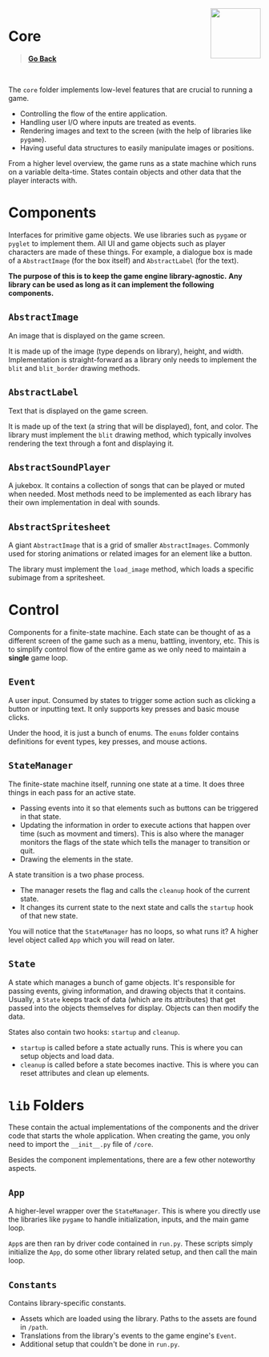 <img src="../assets/icon.ico" height="100" align="right" />

# Core

> [**Go Back**](../../README.md)

<br>

The `core` folder implements low-level features that are crucial to running a game.

- Controlling the flow of the entire application.
- Handling user I/O where inputs are treated as events.
- Rendering images and text to the screen (with the help of libraries like `pygame`).
- Having useful data structures to easily manipulate images or positions.

From a higher level overview, the game runs as a state machine which runs on a variable delta-time.
States contain objects and other data that the player interacts with.

# Components

Interfaces for primitive game objects. We use libraries such as `pygame` or `pyglet` to implement them.
All UI and game objects such as player characters are made of these things. For example, a dialogue box
is made of a `AbstractImage` (for the box itself) and `AbstractLabel` (for the text).

**The purpose of this is to keep the game engine library-agnostic.**
**Any library can be used as long as it can implement the following components.**

## `AbstractImage`

An image that is displayed on the game screen. 

It is made up of the image (type depends on library), height, and width. Implementation is straight-forward 
as a library only needs to implement the `blit` and `blit_border` drawing methods.

## `AbstractLabel`

Text that is displayed on the game screen.

It is made up of the text (a string that will be displayed), font, and color. The library must implement
the `blit` drawing method, which typically involves rendering the text through a font and displaying it.

## `AbstractSoundPlayer`

A jukebox. It contains a collection of songs that can be played or muted when needed.
Most methods need to be implemented as each library has their own implementation in deal with sounds.

## `AbstractSpritesheet`

A giant `AbstractImage` that is a grid of smaller `AbstractImages`. Commonly used for
storing animations or related images for an element like a button.

The library must implement the `load_image` method, which loads a specific subimage from a spritesheet.

# Control

Components for a finite-state machine. Each state can be thought of as a different screen of the game such as a menu, battling,
inventory, etc. This is to simplify control flow of the entire game as we only need to maintain a **single** game loop.

## `Event`

A user input. Consumed by states to trigger some action such as clicking a button or inputting text.
It only supports key presses and basic mouse clicks.

Under the hood, it is just a bunch of enums. The `enums` folder contains definitions for event types, key presses, and mouse actions.

## `StateManager`

The finite-state machine itself, running one state at a time. It does three things in each pass for an active state.

- Passing events into it so that elements such as buttons can be triggered in that state.
- Updating the information in order to execute actions that happen over time (such as movment and timers). This is 
also where the manager monitors the flags of the state which tells the manager to transition or quit.
- Drawing the elements in the state.

A state transition is a two phase process.

- The manager resets the flag and calls the `cleanup` hook of the current state.
- It changes its current state to the next state and calls the `startup` hook of that new state.

You will notice that the `StateManager` has no loops, so what runs it? A higher level object called `App` which you will read on later.

## `State`

A state which manages a bunch of game objects. It's responsible for passing events, giving information, and drawing objects that it
contains. Usually, a `State` keeps track of data (which are its attributes) that get passed into the objects themselves for display.
Objects can then modify the data.

States also contain two hooks: `startup` and `cleanup`.
- `startup` is called before a state actually runs. This is where you can setup objects and load data.
- `cleanup` is called before a state becomes inactive. This is where you can reset attributes and clean up elements.

# `lib` Folders

These contain the actual implementations of the components and the driver code that starts the whole application.
When creating the game, you only need to import the `__init__.py` file of `/core`. 

Besides the component implementations, there are a few other noteworthy aspects.

## `App`

A higher-level wrapper over the `StateManager`. This is where you directly use the libraries like `pygame` to handle initialization,
inputs, and the main game loop. 

`App`s are then ran by driver code contained in `run.py`. These scripts simply initialize the `App`, do some other library related
setup, and then call the main loop.

## `Constants`

Contains library-specific constants.

- Assets which are loaded using the library. Paths to the assets are found in `/path`.
- Translations from the library's events to the game engine's `Event`.
- Additional setup that couldn't be done in `run.py`.
